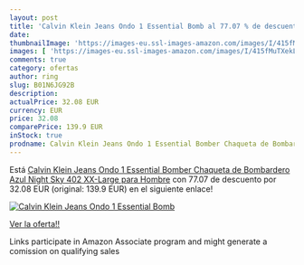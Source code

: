 ```yaml
---
layout: post
title: 'Calvin Klein Jeans Ondo 1 Essential Bomb al 77.07 % de descuento'
date: 
thumbnailImage: 'https://images-eu.ssl-images-amazon.com/images/I/415fMuTXekL._SL200_.jpg'
images: [ 'https://images-eu.ssl-images-amazon.com/images/I/415fMuTXekL._SL200_.jpg' ]
comments: true
category: ofertas
author: ring
slug: B01N6JG92B
description:
actualPrice: 32.08 EUR
currency: EUR
price: 32.08
comparePrice: 139.9 EUR
inStock: true
prodname: Calvin Klein Jeans Ondo 1 Essential Bomber Chaqueta de Bombardero  Azul  Night Sky 402   XX-Large para Hombre
---
```


Está [Calvin Klein Jeans Ondo 1 Essential Bomber Chaqueta de Bombardero  Azul  Night Sky 402   XX-Large para Hombre](https://www.amazon.es/dp/B01N6JG92B/?tag=tolees-21) con 77.07 de descuento por 32.08 EUR (original: 139.9 EUR) en el siguiente enlace!

[![Calvin Klein Jeans Ondo 1 Essential Bomb](https://images-eu.ssl-images-amazon.com/images/I/415fMuTXekL._SL200_.jpg)](https://www.amazon.es/dp/B01N6JG92B/?tag=tolees-21)

[Ver la oferta!!](https://www.amazon.es/dp/B01N6JG92B/?tag=tolees-21)

Links participate in Amazon Associate program and might generate a comission on qualifying sales


